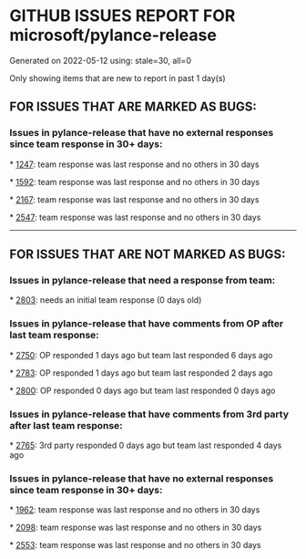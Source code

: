 
# GITHUB ISSUES REPORT FOR microsoft/pylance-release


Generated on 2022-05-12 using: stale=30, all=0


Only showing items that are new to report in past 1 day(s)


## FOR ISSUES THAT ARE MARKED AS BUGS:


### Issues in pylance-release that have no external responses since team response in 30+ days:


\* [1247](https://github.com/microsoft/pylance-release/issues/1247 "&quot;No code actions available&quot; if Ctrl+. is hit quickly after moving the cursor"): team response was last response and no others in 30 days

\* [1592](https://github.com/microsoft/pylance-release/issues/1592 "While on Live Share, host computer's cursor is moved to remote's cursor when docstring is auto-inserted"): team response was last response and no others in 30 days

\* [2167](https://github.com/microsoft/pylance-release/issues/2167 "Comment `# type: ignore` stopped to work"): team response was last response and no others in 30 days

\* [2547](https://github.com/microsoft/pylance-release/issues/2547 "pandas: Argument of type &quot;(x: Unknown) -> list[Unknown]&quot; cannot be assigned to parameter &quot;arg&quot; of type &quot;() -> Any&quot; in function &quot;aggregate&quot;"): team response was last response and no others in 30 days

---

## FOR ISSUES THAT ARE NOT MARKED AS BUGS:


### Issues in pylance-release that need a response from team:


\* [2803](https://github.com/microsoft/pylance-release/issues/2803 "Pylance semantic highlighting not working on dev container"): needs an initial team response (0 days old)

### Issues in pylance-release that have comments from OP after last team response:


\* [2750](https://github.com/microsoft/pylance-release/issues/2750 "Right click functionality"): OP responded 1 days ago but team last responded 6 days ago

\* [2783](https://github.com/microsoft/pylance-release/issues/2783 "Jupyter notebooks freeze on typing or executing"): OP responded 1 days ago but team last responded 2 days ago

\* [2800](https://github.com/microsoft/pylance-release/issues/2800 "Find all refrences gets stuck when the method is named as 'to_dict()'"): OP responded 0 days ago but team last responded 0 days ago

### Issues in pylance-release that have comments from 3rd party after last team response:


\* [2765](https://github.com/microsoft/pylance-release/issues/2765 "Error: command 'pyright.createtypestub' already exists"): 3rd party responded 0 days ago but team last responded 4 days ago

### Issues in pylance-release that have no external responses since team response in 30+ days:


\* [1962](https://github.com/microsoft/pylance-release/issues/1962 "VS code does not handle escaping braces in f-strings"): team response was last response and no others in 30 days

\* [2098](https://github.com/microsoft/pylance-release/issues/2098 "Long operation"): team response was last response and no others in 30 days

\* [2553](https://github.com/microsoft/pylance-release/issues/2553 "Import &quot;sched.utils.settings&quot; could not be resolvedPylancereportMissingImports"): team response was last response and no others in 30 days
